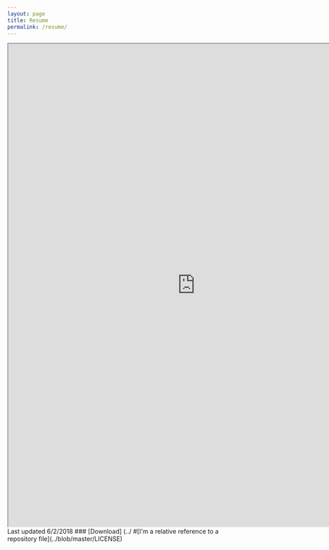 ```yaml
---
layout: page
title: Resume
permalink: /resume/
---
```


<iframe src="https://resume.creddle.io/embed/2b7hcsenf7"
  width="850" height="1100" seamless></iframe>
Last updated 6/2/2018
### [Download] (../
#[I'm a relative reference to a repository file](../blob/master/LICENSE)

